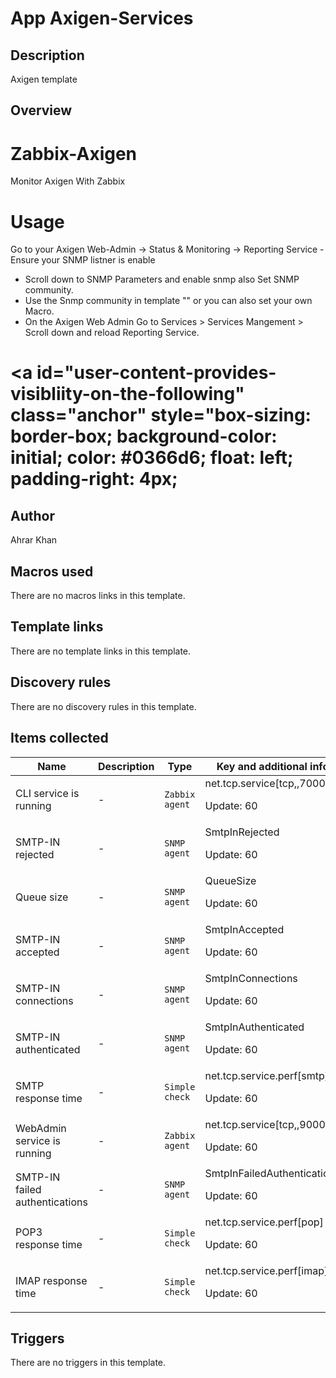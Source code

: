 # App Axigen-Services

## Description

Axigen template

## Overview

Zabbix-Axigen
=============


Monitor Axigen With Zabbix


Usage
=====


Go to your Axigen Web-Admin -> Status & Monitoring -> Reporting Service -Ensure your SNMP listner is enable


* Scroll down to SNMP Parameters and enable snmp also Set SNMP community.
* Use the Snmp community in template "" or you can also set your own Macro.
* On the Axigen Web Admin Go to Services > Services Mangement > Scroll down and reload Reporting Service.


<a id="user-content-provides-visibliity-on-the-following" class="anchor" style="box-sizing: border-box; background-color: initial; color: #0366d6; float: left; padding-right: 4px;
===================================================================================================================================================================================



## Author

Ahrar Khan

## Macros used

There are no macros links in this template.

## Template links

There are no template links in this template.

## Discovery rules

There are no discovery rules in this template.

## Items collected

|Name|Description|Type|Key and additional info|
|----|-----------|----|----|
|CLI service is running|<p>-</p>|`Zabbix agent`|net.tcp.service[tcp,,7000]<p>Update: 60</p>|
|SMTP-IN rejected|<p>-</p>|`SNMP agent`|SmtpInRejected<p>Update: 60</p>|
|Queue size|<p>-</p>|`SNMP agent`|QueueSize<p>Update: 60</p>|
|SMTP-IN accepted|<p>-</p>|`SNMP agent`|SmtpInAccepted<p>Update: 60</p>|
|SMTP-IN connections|<p>-</p>|`SNMP agent`|SmtpInConnections<p>Update: 60</p>|
|SMTP-IN authenticated|<p>-</p>|`SNMP agent`|SmtpInAuthenticated<p>Update: 60</p>|
|SMTP response time|<p>-</p>|`Simple check`|net.tcp.service.perf[smtp]<p>Update: 60</p>|
|WebAdmin service is running|<p>-</p>|`Zabbix agent`|net.tcp.service[tcp,,9000]<p>Update: 60</p>|
|SMTP-IN failed authentications|<p>-</p>|`SNMP agent`|SmtpInFailedAuthentications<p>Update: 60</p>|
|POP3 response time|<p>-</p>|`Simple check`|net.tcp.service.perf[pop]<p>Update: 60</p>|
|IMAP response time|<p>-</p>|`Simple check`|net.tcp.service.perf[imap]<p>Update: 60</p>|
## Triggers

There are no triggers in this template.

